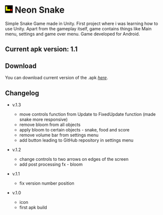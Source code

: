# <img src="Assets/Images/neon_snake_icon.png" width="25" height="25"> Neon Snake

Simple Snake Game made in Unity. First project where i was learning how to use Unity.
Apart from the gameplay itself, game contains things like Main menu, settings and game over menu.
Game developed for Android.

## Current apk version: 1.1

## Download

You can download current version of the .apk _[here](https://mega.nz/file/WcBlBR7R#iXIkLfxzSR54ahxMYGTpNnH2nFOChk0Ek9cmDJzzLuE)_.

## Changelog

* v.1.3
    - move controls function from Update to FixedUpdate function (made snake more responsive)
    - remove bloom from all objects
    - apply bloom to certain objects - snake, food and score
    - remove volume bar from settings menu
    - add button leading to GitHub repository in settings menu

* v.1.2
    - change controls to two arrows on edges of the screen
    - add post processing fx - bloom

* v.1.1
    - fix version number position

* v.1.0
    - icon
    - first apk build